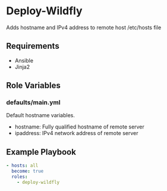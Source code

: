 Deploy-Wildfly
==============
Adds hostname and IPv4 address to remote host /etc/hosts file
  
Requirements
------------
* Ansible
* Jinja2
 
Role Variables
--------------

### defaults/main.yml
Default hostname variables.

* hostname: Fully qualified hostname of remote server
* ipaddress: IPv4 network address of remote server
 
Example Playbook
----------------
```yaml
- hosts: all
  become: true
  roles:
    - deploy-wildfly
```
